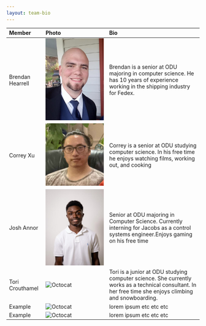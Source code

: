 ```yaml
---
layout: team-bio
---
```


| Member           | Photo                                                                      | Bio                                                                                                                                                      |
| :--------------- | :------------------------------------------------------------------------- | :------------------------------------------------------------------------------------------------------------------------------------------------------- |
| Brendan Hearrell | ![Brendan Bio Image](Images/Brendan%20Bio%20Image.jpg)                     | Brendan is a senior at ODU majoring in computer science. He has 10 years of experience working in the shipping industry for Fedex.                       |
| Correy Xu        | ![Correy Bio Image](Images/CorreyBioImage.jpg)                             | Correy is a senior at ODU studying computer science. In his free time he enjoys watching films, working out, and cooking                                 |
| Josh Annor       | ![Josh Bio Image](Images/joshpicture.jpeg)                                 | Senior at ODU majoring in Computer Science. Currently interning for Jacobs as a control systems engineer.Enjoys gaming on his free time                  |
| Tori Crouthamel  | ![Octocat](Images/ToriBioImage.jpg)                                        | Tori is a junior at ODU studying computer science. She currently works as a technical consultant. In her free time she enjoys climbing and snowboarding. |
| Example          | ![Octocat](https://github.githubassets.com/images/icons/emoji/octocat.png) | lorem ipsum etc etc etc                                                                                                                                  |
| Example          | ![Octocat](https://github.githubassets.com/images/icons/emoji/octocat.png) | lorem ipsum etc etc etc                                                                                                                                  |

